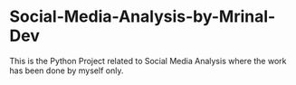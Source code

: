 # Social-Media-Analysis-by-Mrinal-Dev
This is the Python Project related to Social Media Analysis where the work has been done by myself only. 
